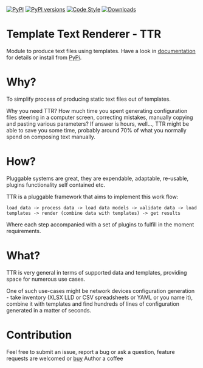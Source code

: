 [![PyPI](https://img.shields.io/pypi/v/py-ttr.svg)](https://pypi.python.org/pypi/py-ttr)
[![PyPI versions](https://img.shields.io/pypi/pyversions/py-ttr.svg)](https://pypi.python.org/pypi/py-ttr)
[![Code Style](https://img.shields.io/badge/code%20style-black-000000.svg)](https://github.com/ambv/black)
[![Downloads](https://pepy.tech/badge/py-ttr)](https://pepy.tech/project/py-ttr)

# Template Text Renderer - TTR

Module to produce text files using templates. Have a look in [documentation](https://template-text-renderer.readthedocs.io) for details or install from [PyPi](https://pypi.org/project/py-ttr/0.1.0/).

# Why?

To simplify process of producing static text files out of templates.

Why you need TTR? How much time you spent generating configuration files steering in a computer screen, correcting mistakes, manually copying and pasting various parameters? If answer is hours, well..., TTR might be able to save you some time, probably around 70% of what you normally spend on composing text manually.

# How?

Pluggable systems are great, they are expendable, adaptable, re-usable, plugins functionality self contained etc.

TTR is a pluggable framework that aims to implement this work flow:

    load data -> process data -> load data models -> validate data -> load templates -> render (combine data with templates) -> get results

Where each step accompanied with a set of plugins to fulfill in the moment requirements.

# What?

TTR is very general in terms of supported data and templates, providing space for numerous use cases.

One of such use-cases might be network devices configuration generation - take inventory
(XLSX LLD or CSV spreadsheets or YAML or you name it), combine it with templates and find
hundreds of lines of configuration generated in a matter of seconds.

# Contribution

Feel free to submit an issue, report a bug or ask a question, feature requests are welcomed or [buy](https://paypal.me/dmulyalin) Author a coffee
